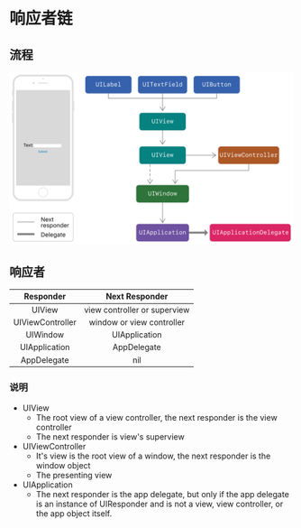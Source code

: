 #  响应者链
## 流程
![Responder Chain](https://github.com/coolboy-ccp/CCPResponderChain/blob/master/PIC/响应者链.png)

## 响应者 
Responder | Next Responder
:-:|:-:
UIView | view controller or superview
UIViewController | window or view controller
UIWindow | UIApplication
UIApplication | AppDelegate
AppDelegate | nil
### 说明
* UIView 
   * The root view of a view controller, the next responder is the view controller
   * The next responder is view's superview
* UIViewController 
   * It's view is the root view of a window, the next responder is the window object
   * The presenting view
* UIApplication
   * The next responder is the app delegate, but only if the app delegate is an instance of UIResponder and is not a view, view controller, or the app object itself.
